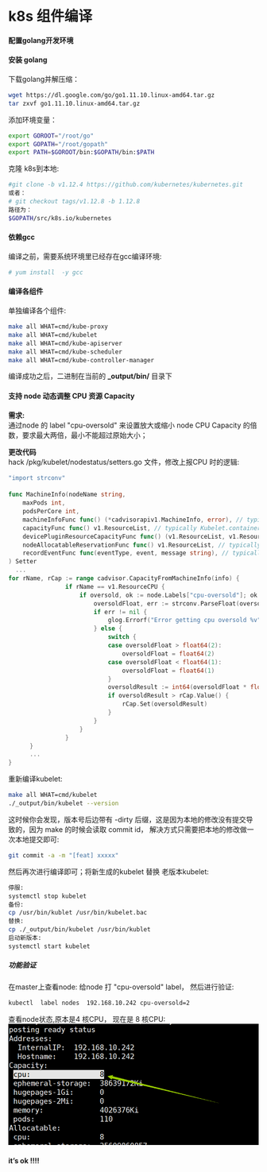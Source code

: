 # k8s 组件编译
#### 配置golang开发环境

#### 安装 golang
下载golang并解压缩：
```bash
wget https://dl.google.com/go/go1.11.10.linux-amd64.tar.gz
tar zxvf go1.11.10.linux-amd64.tar.gz
```

添加环境变量：
```bash
export GOROOT="/root/go"
export GOPATH="/root/gopath"
export PATH=$GOROOT/bin:$GOPATH/bin:$PATH
```

克隆 k8s到本地:
```bash
#git clone -b v1.12.4 https://github.com/kubernetes/kubernetes.git
或者：
# git checkout tags/v1.12.8 -b 1.12.8
路径为：
$GOPATH/src/k8s.io/kubernetes
```
#### 依赖gcc
编译之前，需要系统环境里已经存在gcc编译环境:
```bash
# yum install  -y gcc
```

#### 编译各组件
单独编译各个组件:
```bash
make all WHAT=cmd/kube-proxy
make all WHAT=cmd/kubelet
make all WHAT=cmd/kube-apiserver
make all WHAT=cmd/kube-scheduler
make all WHAT=cmd/kube-controller-manager
```
编译成功之后，二进制在当前的 **_output/bin/** 目录下

#### 支持 node 动态调整 CPU 资源 Capacity
**需求:**  
通过node 的 label "cpu-oversold" 来设置放大或缩小 node CPU Capacity 的倍数，要求最大两倍，最小不能超过原始大小；  

**更改代码**    
hack /pkg/kubelet/nodestatus/setters.go 文件，修改上报CPU 时的逻辑:
```go
"import strconv"

func MachineInfo(nodeName string,
	maxPods int,
	podsPerCore int,
	machineInfoFunc func() (*cadvisorapiv1.MachineInfo, error), // typically Kubelet.GetCachedMachineInfo
	capacityFunc func() v1.ResourceList, // typically Kubelet.containerManager.GetCapacity
	devicePluginResourceCapacityFunc func() (v1.ResourceList, v1.ResourceList, []string), // typically Kubelet.containerManager.GetDevicePluginResourceCapacity
	nodeAllocatableReservationFunc func() v1.ResourceList, // typically Kubelet.containerManager.GetNodeAllocatableReservation
	recordEventFunc func(eventType, event, message string), // typically Kubelet.recordEvent
) Setter
  ...
for rName, rCap := range cadvisor.CapacityFromMachineInfo(info) {
				if rName == v1.ResourceCPU {
					if oversold, ok := node.Labels["cpu-oversold"]; ok {
						oversoldFloat, err := strconv.ParseFloat(oversold, 64)
						if err != nil {
							glog.Errorf("Error getting cpu oversold %v", err)
						} else {
							switch {
							case oversoldFloat > float64(2):
								oversoldFloat = float64(2)
							case oversoldFloat < float64(1):
								oversoldFloat = float64(1)
							}
							oversoldResult := int64(oversoldFloat * float64(rCap.Value()))
							if oversoldResult > rCap.Value() {
								rCap.Set(oversoldResult)
							}
						}
					}
				}
      }
      ...
}
```
重新编译kubelet:
```bash
make all WHAT=cmd/kubelet
./_output/bin/kubelet --version
```
这时候你会发现，版本号后边带有 -dirty 后缀，这是因为本地的修改没有提交导致的，因为 make 的时候会读取 commit id， 解决方式只需要把本地的修改做一次本地提交即可:
```bash
git commit -a -m "[feat] xxxxx"
```
然后再次进行编译即可；将新生成的kubelet 替换 老版本kubelet:
```bash
停服:
systemctl stop kubelet
备份:
cp /usr/bin/kublet /usr/bin/kubelet.bac
替换:
cp ./_output/bin/kubelet /usr/bin/kublet
启动新版本:
systemctl start kubelet
```
##### 功能验证
在master上查看node:
给node 打 "cpu-oversold" label， 然后进行验证:
```bash
kubectl  label nodes  192.168.10.242 cpu-oversold=2
```
查看node状态,原本是4 核CPU， 现在是 8 核CPU:
![node-status](/images/node-status.png)

#### it’s ok !!!!
